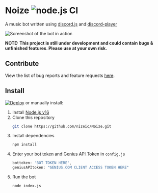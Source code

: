 # Noize ![node.js CI](https://github.com/nizeic/Noize/actions/workflows/node.js.yml/badge.svg)
A music bot written using [discord.js](https://github.com/discordjs/discord.js) and [discord-player](https://github.com/Androz2091/discord-player)

![Screenshot of the bot in action](https://i.imgur.com/egGecyj.png)

**NOTE: This project is still under development and could contain bugs & unfinished features. Please use at your own risk.**

## Contribute
View the list of bug reports and feature requests [here](https://github.com/nizeic/Noize/issues).

## Install
[![Deploy](https://www.herokucdn.com/deploy/button.svg)](https://heroku.com/deploy) or manually install:
1. Install [Node.js v16](https://nodejs.org/en/download/current)
2. Clone this repository
    ```sh
    git clone https://github.com/nizeic/Noize.git
    ```
3. Install dependencies
    ```sh
    npm install
    ```
4. Enter your [bot token](https://discord.com/developers/applications) and [Genius API Token](https://genius.com/api-clients) in `config.js`
    ```js
    bottoken: "BOT TOKEN HERE",
    geniusAPItoken: "GENIUS.COM CLIENT ACCESS TOKEN HERE"
    ```
5. Run the bot
    ```sh
    node index.js
    ```